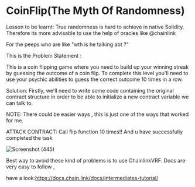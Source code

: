 # CoinFlip(The Myth Of Randomness)


Lesson to be learnt:
True randomness is hard to achieve in native Solidity.
Therefore its more advisable to use the help of oracles like 
@chainlink

For the peeps who are like "wth is he talking abt ?" 

This is the Problem Statement :

This is a coin flipping game where you need to build up your winning streak by guessing the outcome of a coin flip. To complete this level you'll need to use your psychic abilities to guess the correct outcome 10 times in a row.

Solution:
Firstly, we'll need to write some code containing the original contract structure in order to be able to initialize a new contract variable we can talk to.

NOTE:
There could be easier ways , this is just one of the ways that worked for me.

ATTACK CONTRACT: 
Call flip function 10 times!! And u have successfully completed the task

![Screenshot (445)](https://user-images.githubusercontent.com/79459872/183260823-7e2ff309-5546-4de4-a60e-a059d0463061.png)


Best way to avoid these kind of problems is to use ChainlinkVRF. Docs are very easy to follow ,


have a look:https://docs.chain.link/docs/intermediates-tutorial/






  
